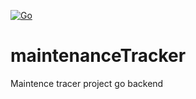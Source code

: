 
[![Go](https://github.com/8-M-P/maintenanceTracker/actions/workflows/go.yml/badge.svg)](https://github.com/8-M-P/maintenanceTracker/actions/workflows/go.yml)

# maintenanceTracker
Maintence tracer project go backend
